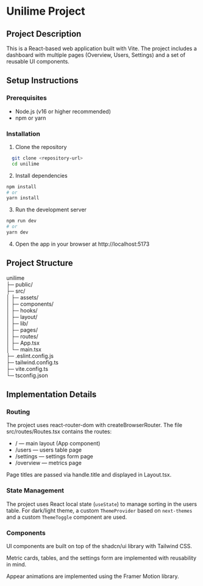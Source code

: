 # Unilime Project

## Project Description

This is a React-based web application built with Vite. The project includes a dashboard with multiple pages (Overview, Users, Settings) and a set of reusable UI components.

## Setup Instructions

### Prerequisites

- Node.js (v16 or higher recommended)
- npm or yarn

### Installation

1. Clone the repository

```bash
  git clone <repository-url>
  cd unilime
```

2. Install dependencies

```bash
npm install
# or
yarn install
```

3. Run the development server

```bash
npm run dev
# or
yarn dev
```

4. Open the app in your browser at http://localhost:5173

## Project Structure

unilime  
├─ public/  
├─ src/  
│ ├─ assets/  
│ ├─ components/  
│ ├─ hooks/  
│ ├─ layout/  
│ ├─ lib/  
│ ├─ pages/  
│ ├─ routes/  
│ ├─ App.tsx  
│ └─ main.tsx  
├─ .eslint.config.js  
├─ tailwind.config.ts  
├─ vite.config.ts  
└─ tsconfig.json

## Implementation Details

### Routing

The project uses react-router-dom with createBrowserRouter.
The file src/routes/Routes.tsx contains the routes:

- / — main layout (App component)
- /users — users table page
- /settings — settings form page
- /overview — metrics page

Page titles are passed via handle.title and displayed in Layout.tsx.

### State Management

The project uses React local state (`useState`) to manage sorting in the users table.
For dark/light theme, a custom `ThemeProvider` based on `next-themes` and a custom `ThemeToggle` component are used.

### Components

UI components are built on top of the shadcn/ui library with Tailwind CSS.

Metric cards, tables, and the settings form are implemented with reusability in mind.

Appear animations are implemented using the Framer Motion library.
